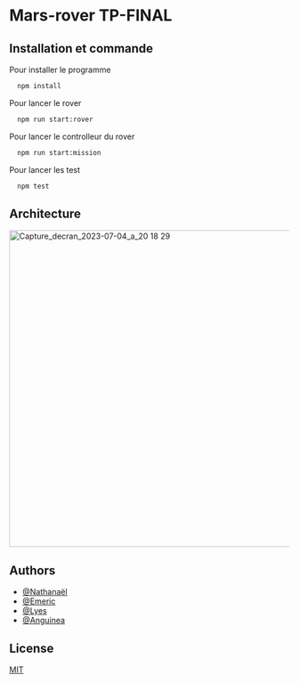 
# Mars-rover TP-FINAL

## Installation et commande

Pour installer le programme

```bash
  npm install
```
Pour lancer le rover
```bash
  npm run start:rover
```
Pour lancer le controlleur du rover
```bash
  npm run start:mission
```
Pour lancer les test 
```bash
  npm test
```
## Architecture

<img width="569" alt="Capture_decran_2023-07-04_a_20 18 29" src="https://github.com/Maquequette/MarsRover/assets/72615434/fd668913-3af6-4624-88e9-5d42882a682b">


## Authors

- [@Nathanaël](https://github.com/BeatlesBOB)
- [@Emeric](https://github.com/Piohb)
- [@Lyes](https://github.com/LLayton)
- [@Anguinea](https://github.com/anguinea)


## License

[MIT](https://choosealicense.com/licenses/mit/)

